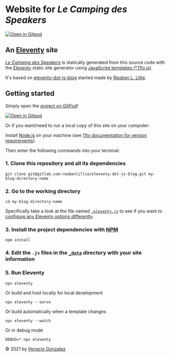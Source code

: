 # Website for *Le Camping des Speakers*

[![Open in Gitpod](https://gitpod.io/button/open-in-gitpod.svg)](https://gitpod.io/#https://github.com/RdvSpeakers/camping-des-speakers-website.git)


## An [Eleventy](https://11ty.dev/) site

*[Le Camping des Speakers](https://github.com/RdvSpeakers/camping-des-speakers-website/)* is statically generated from this source code  with the [Eleventy](https://11ty.dev/) static site generator using [JavaScript templates (*.11ty.js)](https://11ty.dev/languages/javascript/).

It's based on [eleventy-dot-js-blog](https://gitlab.com/reubenlillie/eleventy-dot-js-blog) started made by [Reuben L. Lillie](https://twitter.com/reubenlillie).


## Getting started

Simply open the [project on GitPod](https://gitpod.io/#https://github.com/RdvSpeakers/camping-des-speakers-website.git)!

[![Open in Gitpod](https://gitpod.io/button/open-in-gitpod.svg)](https://gitpod.io/#https://github.com/RdvSpeakers/camping-des-speakers-website.git)

Or if you want/need to run a local copy of this site on your computer:

Install [Node.js](https://nodejs.org/) on your machine (see [11ty documentation for version requirements](https://www.11ty.dev/docs/getting-started/)).

Then enter the following commands into your terminal:

### 1. Clone this repository and all its dependencies

```cli
git clone git@gitlab.com:reubenlillie/eleventy-dot-js-blog.git my-blog-directory-name
```

### 2. Go to the working directory

```cli
cd my-blog-directory-name
```
Specifically take a look at the file named [`.eleventy.js`](https://gitlab.com/reubenlillie/eleventy-dot-js-blog/-/blob/master/.eleventy.js) to see if you want to [configure any Eleventy options differently](https://www.11ty.dev/docs/config/).

### 3. Install the project dependencies with [NPM](https://www.npmjs.com/)

```cli
npm install
```

### 4. Edit the `.js` files in the [`_data`](https://gitlab.com/reubenlillie/eleventy-dot-js-blog/-/blob/master/_data/site.js) directory with your site information

### 5. Run Eleventy

```cli
npx eleventy
```

Or build and host locally for local development

```cli
npx eleventy --serve
```

Or build automatically when a template changes

```cli
npx eleventy --watch
```

Or in debug mode

```cli
DEBUG=* npx eleventy
```
&copy; 2021 by [Horacio Gonzalez](https://twitter.com/LostInBrittany)
